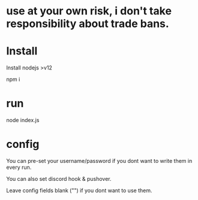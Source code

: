 # use at your own risk, i don't take responsibility about trade bans.

# Install

  Install nodejs >v12
  
  npm i
  
# run
  node index.js
  
# config

 You can pre-set your username/password if you dont want to write them in every run.
 
 You can also set discord hook & pushover.

 Leave config fields blank ("") if you dont want to use them.
